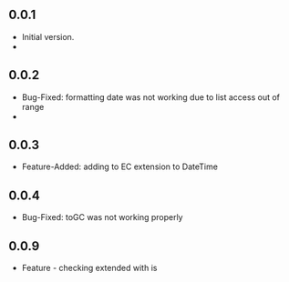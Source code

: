 ## 0.0.1

- Initial version.
-

## 0.0.2

- Bug-Fixed: formatting date was not working due to list access out of range
-

## 0.0.3

- Feature-Added: adding to EC extension to DateTime

## 0.0.4

- Bug-Fixed: toGC was not working properly

## 0.0.9

- Feature - checking extended with is
